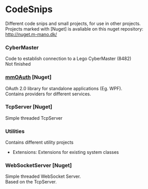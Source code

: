 # CodeSnips
Different code snips and small projects, for use in other projects.  
Projects marked with [Nuget] is avaliable on this nuget repository: http://nuget.m-mano.dk/

### CyberMaster
Code to establish connection to a Lego CyberMaster (8482)  
Not finished

### [mmOAuth](https://github.com/MadSprayerDK/CodeSnips/wiki/mmOAuth) [Nuget]
OAuth 2.0 library for standalone applications (Eg. WPF).  
Contains providers for different services.

### TcpServer [Nuget]
Simple threaded TcpServer

### Utilities
Contains different utility projects
* Extensions: Extensions for existing system classes

### WebSocketServer [Nuget]
Simple threaded WebSocket Server.  
Based on the TcpServer.
